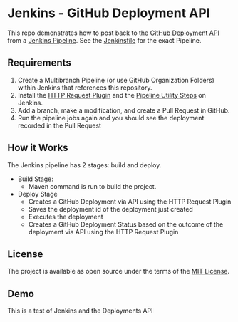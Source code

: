 # Jenkins - GitHub Deployment API

This repo demonstrates how to post back to the [GitHub Deployment API](https://developer.github.com/v3/repos/deployments/) from a [Jenkins Pipeline](https://jenkins.io/doc/book/pipeline/). See the [Jenkinsfile](Jenkinsfile) for the exact Pipeline.

## Requirements

1. Create a Multibranch Pipeline (or use GitHub Organization Folders) within Jenkins that references this repository.
2. Install the [HTTP Request Plugin](https://plugins.jenkins.io/http_request) and the [Pipeline Utility Steps](https://plugins.jenkins.io/pipeline-utility-steps) on Jenkins.
3. Add a branch, make a modification, and create a Pull Request in GitHub.
4. Run the pipeline jobs again and you should see the deployment recorded in the Pull Request

## How it Works

The Jenkins pipeline has 2 stages: build and deploy.
  * Build Stage:
    * Maven command is run to build the project.
  * Deploy Stage
    * Creates a GitHub Deployment via API using the HTTP Request Plugin
    * Saves the deployment id of the deployment just created
    * Executes the deployment
    * Creates a GitHub Deployment Status based on the outcome of the deployment via API using the HTTP Request Plugin

## License

The project is available as open source under the terms of the [MIT License](http://opensource.org/licenses/MIT).

## Demo

This is a test of Jenkins and the Deployments API
